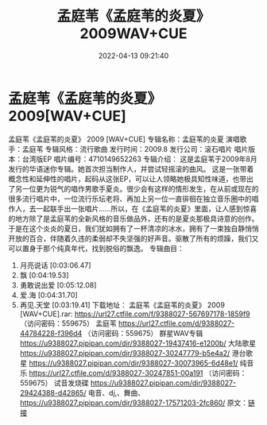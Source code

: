 ﻿---
title: 孟庭苇《孟庭苇的炎夏》2009WAV+CUE
date: 2022-04-13 09:21:40
categories: WAV车载音乐、镜像
tags: 国语流行
---
# 孟庭苇《孟庭苇的炎夏》2009[WAV+CUE]

孟庭苇《孟庭苇的炎夏》 2009
[WAV+CUE]
专辑名称：孟庭苇的炎夏
演唱歌手：孟庭苇
专辑风格：流行歌曲
发行时间：2009.8
发行公司：滚石唱片
唱片版本：台湾版EP
唱片编号：4710149652263
专辑介绍：
这是孟庭苇于2009年8月发行的华语迷你专辑。她首次担当制作人，并尝试轻摇滚的曲风。
这是一张带着概念性和延伸性的唱片，起码从这张EP，可以让人领略她极具知性味道，也带出了另一位更为锐气的唱作男歌手夏炎。很少会有这样的情形发生，在从前或现在的很多流行唱片中，一位流行乐坛老将、再加上另一位一直徘徊在独立音乐圈中的唱作人，去一起联手出一张唱片……所以，在《孟庭苇的炎夏》里面，让人感到惊喜的地方除了是孟庭苇的全新风格的音乐做品外，还有的是夏炎那极具诗意的创作。
于是在这个炎炎的夏日，我们犹如拥有了一杯清凉的冰水，拥有了一束独自静悄悄开放的百合，伴随着久违的柔弱却不失坚强的好声音。驱散了所有的烦躁，我们又可以置身于那个纯真年代，找到脱俗的飘逸。
专辑曲目：
01. 月亮说话
[0:03:06.47]
02. 飘
[0:04:19.53]
03. 勇敢说出爱
[0:05:12.08]
04. 爱.海
[0:04:31.70]
05. 再见.天堂
[0:03:19.41]
下载地址：
孟庭苇《孟庭苇的炎夏》 2009 [WAV+CUE].rar: https://url27.ctfile.com/f/9388027-567697178-1859f9
（访问密码：559675）
孟庭苇
https://url27.ctfile.com/d/9388027-44784228-f396d4
（访问密码：559675）
群星WAV专辑
https://u9388027.pipipan.com/dir/9388027-19437416-e1200b/
大陆歌星
https://u9388027.pipipan.com/dir/9388027-30247779-b5e4a2/
港台歌星
https://u9388027.pipipan.com/dir/9388027-30073965-6d48e1/
纯音乐
https://url27.ctfile.com/d/9388027-30247851-00a191
（访问密码：559675）
试音发烧碟
https://u9388027.pipipan.com/dir/9388027-29424388-d42865/
电音、dj,、舞曲、
https://u9388027.pipipan.com/dir/9388027-17571203-2fc860/
原文：[链接](https://blog.sina.com.cn/s/blog_1647c7e7601030wne.html)